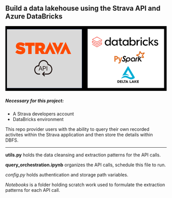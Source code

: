 ## Build a data  lakehouse using the Strava API and Azure DataBricks

![alt text](Images/CoverPhoto.png)

##### Necessary for this project:
 - A Strava developers account
 - DataBricks environment

This repo provider users with the ability to query their own recorded activites within the Strava application 
and then store the details within DBFS.

--------------------------------------------------------------

**utils.py** holds the data cleansing and extraction patterns for the API calls.

**query_orchestration.ipynb** organizes the API calls, schedule this file to run.

*config.py* holds authentication and storage path variables.

*Notebooks* is a folder holding scratch work used to formulate the extraction patterns for each API call.








